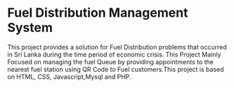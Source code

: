 # Fuel Distribution Management System
This project provides a solution for Fuel Distribution problems that occurred in Sri Lanka during the time period of economic crisis.
This Project Mainly Focused on managing the fuel Queue by providing appointments to the nearest fuel station using QR Code to Fuel customers.This project is based on HTML, CSS, Javascript,Mysql and PHP.
 
  
